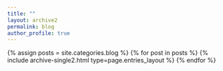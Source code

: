 ```yaml
---
title: ""
layout: archive2
permalink: blog
author_profile: true
---
```


{% assign posts = site.categories.blog %}
{% for post in posts %} {% include archive-single2.html type=page.entries_layout %} {% endfor %}